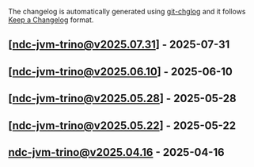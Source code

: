 The changelog is automatically generated using [git-chglog](https://github.com/git-chglog/git-chglog) and it follows [Keep a Changelog](https://keepachangelog.com) format.


<a name="ndc-jvm-trino@v2025.07.31"></a>
## [ndc-jvm-trino@v2025.07.31] - 2025-07-31

<a name="ndc-jvm-trino@v2025.06.10"></a>
## [ndc-jvm-trino@v2025.06.10] - 2025-06-10

<a name="ndc-jvm-trino@v2025.05.28"></a>
## [ndc-jvm-trino@v2025.05.28] - 2025-05-28

<a name="ndc-jvm-trino@v2025.05.22"></a>
## [ndc-jvm-trino@v2025.05.22] - 2025-05-22

<a name="ndc-jvm-trino@v2025.04.16"></a>
## ndc-jvm-trino@v2025.04.16 - 2025-04-16
